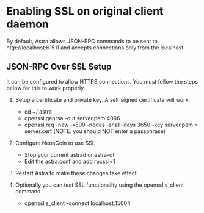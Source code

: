 Enabling SSL on original client daemon
======================================
By default, Astra allows JSON-RPC commands to be sent to http://localhost:61511
and accepts connections only from the localhost.

JSON-RPC Over SSL Setup
-----------------------
It can be configured to allow HTTPS connections.  You must follow the steps below
for this to work properly.

1. Setup a certificate and private key.  A self signed certificate will work.
    * cd ~/.astra
    * openssl genrsa -out server.pem 4096
    * openssl req -new -x509 -nodes -sha1 -days 3650 -key server.pem > server.cert
    (NOTE: you should NOT enter a passphrase)

2. Configure NeosCoin to use SSL
    * Stop your current astrad or astra-qt
    * Edit the astra.conf and add
      rpcssl=1

3. Restart Astra to make these changes take effect.

4. Optionally you can test SSL functionality using the openssl s_client command
    * openssl s_client -connect localhost:15004
